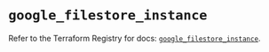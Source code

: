 # `google_filestore_instance`

Refer to the Terraform Registry for docs: [`google_filestore_instance`](https://registry.terraform.io/providers/hashicorp/google/6.27.0/docs/resources/filestore_instance).
